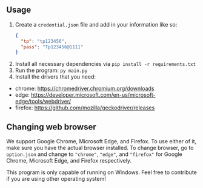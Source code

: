 ## Usage

1. Create a `credential.json` file and add in your information like so:
   ```json
   {
     "tp": "tp123456",
     "pass": "Tp123456@1111"
   }
   ```
2. Install all necessary dependencies via `pip install -r requirements.txt`
3. Run the program: `py main.py`
4. Install the drivers that you need:
  - chrome: https://chromedriver.chromium.org/downloads
  - edge: https://developer.microsoft.com/en-us/microsoft-edge/tools/webdriver/
  - firefox: https://github.com/mozilla/geckodriver/releases

## Changing web browser

We support Google Chrome, Microsoft Edge, and Firefox. To use either of it, make sure you have the actual browser installed.
To change browser, go to `option.json` and change to `"chrome"`, `"edge"`, and `"firefox"` for Google Chrome, Microsoft Edge, and Firefox respectively.

This program is only capable of running on Windows. Feel free to contribute if you are using other operating system!
